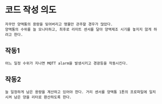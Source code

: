 # 코드 작성 의도

    자꾸만 양액통의 용량을 잊어버리고 맹물만 관주할 경우가 많았다.
    양액통의 수위를 늘 모니터하고, 최후로 리미트 센서를 달아 양액제조 시기를 놓지지 않게 하려고 한다.

## 작동1

    어느 일정 수위가 지나면 MQTT alarm을 발생시키고 경광등을 작동시킨다.

## 작동2

    늘 일정하게 남은 용량을 계산하고 있어야 한다. 거리 센서를 양액통 1톤의 프로파일에 일치시켜 남은 양을 리터로 환산하도록 한다.
